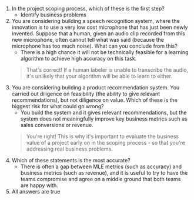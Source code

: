 1. In the project scoping process, which of these is the first step?
    + Identify business problems
2. You are considering building a speech recognition system, where the innovation is to use a very low cost microphone that has just been newly invented. Suppose that a human, given an audio clip recorded from this new microphone, often cannot tell what was said (because the microphone has too much noise). What can you conclude from this? 
    + There is a high chance it will not be technically feasible for a learning algorithm to achieve high accuracy on this task.
    > That's correct! If a human labeler is unable to transcribe the audio, it's unlikely that your algorithm will be able to learn to either. 
3. You are considering building a product recommendation system. You carried out diligence on feasibility (the ability to give relevant recommendations), but not diligence on value. Which of these is the biggest risk for what could go wrong? 
    + You build the system and it gives relevant recommendations, but the system does not meaningfully improve key business metrics such as sales conversions or revenue.
    > You're right! This is why it's important to evaluate the business value of a project early on in the scoping process - so that you're addressing real business problems.
4. Which of these statements is the most accurate?
    + There is often a gap between MLE metrics (such as accuracy) and business metrics (such as revenue), and it is useful to try to have the teams compromise and agree on a middle ground that both teams are happy with.
5. All answers are true